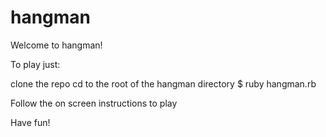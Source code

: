 hangman
=======


Welcome to hangman!

To play just:

clone the repo
cd to the root of the hangman directory
$ ruby hangman.rb

Follow the on screen instructions to play

Have fun!
